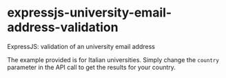 # expressjs-university-email-address-validation
ExpressJS: validation of an university email address

The example provided is for Italian universities. Simply change the `country` parameter in the API call to get the results for your country.

